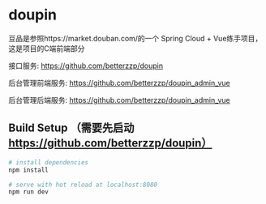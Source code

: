 # doupin
豆品是参照https://market.douban.com/的一个  Spring Cloud + Vue练手项目，这是项目的C端前端部分

接口服务: https://github.com/betterzzp/doupin

后台管理前端服务: https://github.com/betterzzp/doupin_admin_vue

后台管理后端服务: https://github.com/betterzzp/doupin_admin_vue

## Build Setup  （需要先启动 https://github.com/betterzzp/doupin）
``` bash
# install dependencies
npm install

# serve with hot reload at localhost:8080
npm run dev
